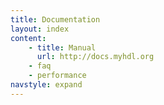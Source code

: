 ```yaml
---
title: Documentation 
layout: index 
content:
    - title: Manual
      url: http://docs.myhdl.org
    - faq
    - performance
navstyle: expand
---
```

